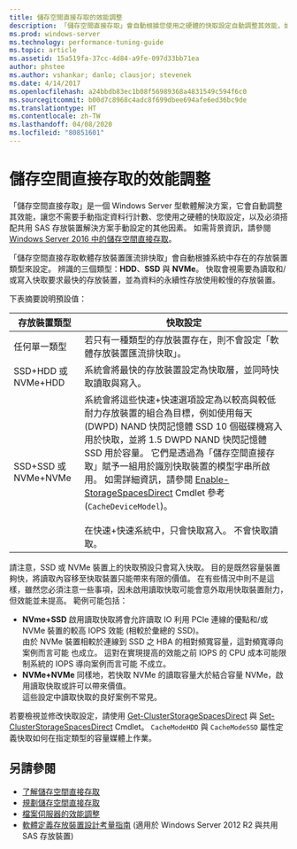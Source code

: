```yaml
---
title: 儲存空間直接存取的效能調整
description: 「儲存空間直接存取」會自動根據您使用之硬體的快取設定自動調整其效能，如此主題所描述。
ms.prod: windows-server
ms.technology: performance-tuning-guide
ms.topic: article
ms.assetid: 15a519fa-37cc-4d84-a9fe-097d33bb71ea
author: phstee
ms.author: vshankar; danlo; clausjor; stevenek
ms.date: 4/14/2017
ms.openlocfilehash: a24bbdb83ec1b08f56989368a4831549c594f6c0
ms.sourcegitcommit: b00d7c8968c4adc8f699dbee694afe6ed36bc9de
ms.translationtype: HT
ms.contentlocale: zh-TW
ms.lasthandoff: 04/08/2020
ms.locfileid: "80851601"
---
```

# <a name="performance-tuning-for-storage-spaces-direct"></a>儲存空間直接存取的效能調整

「儲存空間直接存取」是一個 Windows Server 型軟體解決方案，它會自動調整其效能，讓您不需要手動指定資料行計數、您使用之硬體的快取設定，以及必須搭配共用 SAS 存放裝置解決方案手動設定的其他因素。 如需背景資訊，請參閱 [Windows Server 2016 中的儲存空間直接存取](../../../../storage/storage-spaces/storage-spaces-direct-overview.md)。

「儲存空間直接存取軟體存放裝置匯流排快取」會自動根據系統中存在的存放裝置類型來設定。 辨識的三個類型：**HDD**、**SSD** 與 **NVMe**。 快取會視需要為讀取和/或寫入快取要求最快的存放裝置，並為資料的永續性存放使用較慢的存放裝置。

下表摘要說明預設值：

| 存放裝置類型 | 快取設定 |
| --- | --- |
| 任何單一類型 | 若只有一種類型的存放裝置存在，則不會設定「軟體存放裝置匯流排快取」。 |
| SSD+HDD 或 NVMe+HDD | 系統會將最快的存放裝置設定為快取層，並同時快取讀取與寫入。 |
| SSD+SSD 或 NVMe+NVMe | 系統會將這些快速+快速選項設定為以較高與較低耐力存放裝置的組合為目標，例如使用每天 (DWPD) NAND 快閃記憶體 SSD 10 個磁碟機寫入用於快取，並將 1.5 DWPD NAND 快閃記憶體 SSD 用於容量。 它們是透過為「儲存空間直接存取」賦予一組用於識別快取裝置的模型字串所啟用。 如需詳細資訊，請參閱 [Enable-StorageSpacesDirect](https://technet.microsoft.com/library/mt589697.aspx) Cmdlet 參考 (`CacheDeviceModel`)。 <br><br>在快速+快速系統中，只會快取寫入。 不會快取讀取。 |

請注意，SSD 或 NVMe 裝置上的快取預設只會寫入快取。 目的是既然容量裝置夠快，將讀取內容移至快取裝置只能帶來有限的價值。 在有些情況中則不是這樣，雖然您必須注意一些事項，因未啟用讀取快取可能會意外取用快取裝置耐力，但效能並未提高。 範例可能包括：

* **NVme+SSD** 啟用讀取快取將會允許讀取 IO 利用 PCIe 連線的優點和/或 NVMe 裝置的較高 IOPS 效能 (相較於彙總的 SSD)。 <br>由於 NVMe 裝置相較於連線到 SSD 之 HBA 的相對頻寬容量，這對頻寬導向案例而言可能  也成立。 這對在實現提高的效能之前 IOPS 的 CPU 成本可能限制系統的 IOPS 導向案例而言可能  不成立。
* **NVMe+NVMe** 同樣地，若快取 NVMe 的讀取容量大於結合容量 NVMe，啟用讀取快取或許可以帶來價值。 <br>這些設定中讀取快取的良好案例不常見。

若要檢視並修改快取設定，請使用 [Get-ClusterStorageSpacesDirect](https://technet.microsoft.com/library/mt634616.aspx) 與 [Set-ClusterStorageSpacesDirect](https://technet.microsoft.com/library/mt763265.aspx) Cmdlet。 `CacheModeHDD` 與 `CacheModeSSD` 屬性定義快取如何在指定類型的容量媒體上作業。

## <a name="see-also"></a>另請參閱

- [了解儲存空間直接存取](../../../../storage/storage-spaces/understand-storage-spaces-direct.md)
- [規劃儲存空間直接存取](../../../../storage/storage-spaces/plan-storage-spaces-direct.md)
- [檔案伺服器的效能調整](../../role/file-server/index.md)
- [軟體定義存放裝置設計考量指南](https://technet.microsoft.com/library/mt243829.aspx) (適用於 Windows Server 2012 R2 與共用 SAS 存放裝置)
